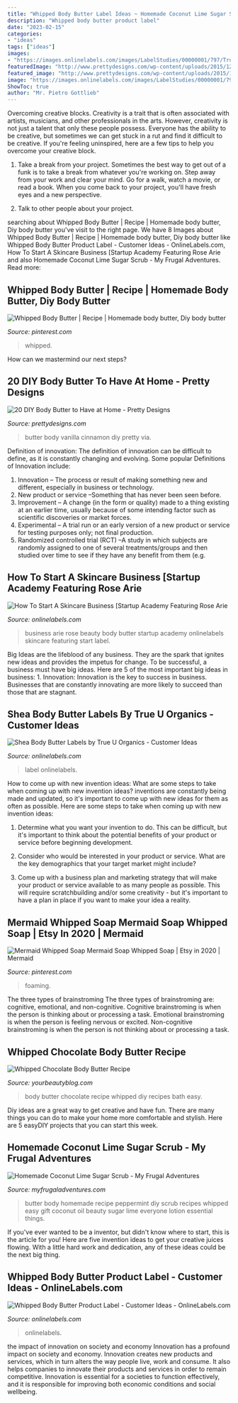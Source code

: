 ```yaml
---
title: "Whipped Body Butter Label Ideas ~ Homemade Coconut Lime Sugar Scrub"
description: "Whipped body butter product label"
date: "2023-02-15"
categories:
- "ideas"
tags: ["ideas"]
images:
- "https://images.onlinelabels.com/images/LabelStudies/00000001/797/True-U-Organics-Shea-Body-Butter-label_detail.jpg"
featuredImage: "http://www.prettydesigns.com/wp-content/uploads/2015/12/Cinnamon-Vanilla-Body-Butter.jpg"
featured_image: "http://www.prettydesigns.com/wp-content/uploads/2015/12/Cinnamon-Vanilla-Body-Butter.jpg"
image: "https://images.onlinelabels.com/images/LabelStudies/00000001/797/True-U-Organics-Shea-Body-Butter-label_detail.jpg"
ShowToc: true
author: "Mr. Pietro Gottlieb"
---
```



Overcoming creative blocks.
Creativity is a trait that is often associated with artists, musicians, and other professionals in the arts. However, creativity is not just a talent that only these people possess. Everyone has the ability to be creative, but sometimes we can get stuck in a rut and find it difficult to be creative. If you're feeling uninspired, here are a few tips to help you overcome your creative block.
1. Take a break from your project. Sometimes the best way to get out of a funk is to take a break from whatever you're working on. Step away from your work and clear your mind. Go for a walk, watch a movie, or read a book. When you come back to your project, you'll have fresh eyes and a new perspective.

2. Talk to other people about your project.

	

		
searching about Whipped Body Butter | Recipe | Homemade body butter, Diy body butter you've visit to the right page. We have 8 Images about Whipped Body Butter | Recipe | Homemade body butter, Diy body butter like Whipped Body Butter Product Label - Customer Ideas - OnlineLabels.com, How To Start A Skincare Business [Startup Academy Featuring Rose Arie and also Homemade Coconut Lime Sugar Scrub - My Frugal Adventures. Read more:
		
    
## Whipped Body Butter | Recipe | Homemade Body Butter, Diy Body Butter

<img loading=lazy src="https://i.pinimg.com/736x/f7/7f/c2/f77fc2ac965cb9f5d5ec41698119c6e4.jpg" onerror="this.onerror=null;this.src='https://tse1.mm.bing.net/th?id=OIP.NgSt8VobmQ-568-3rx-VwAHaOS&amp;pid=15.1';" alt="Whipped Body Butter | Recipe | Homemade body butter, Diy body butter">

_Source: pinterest.com_

>whipped. 

	

How can we mastermind our next steps?

    
## 20 DIY Body Butter To Have At Home - Pretty Designs

<img loading=lazy src="http://www.prettydesigns.com/wp-content/uploads/2015/12/Cinnamon-Vanilla-Body-Butter.jpg" onerror="this.onerror=null;this.src='https://tse2.mm.bing.net/th?id=OIP.l1W7-xqNsrb6_TPWfa0-WAHaJS&amp;pid=15.1';" alt="20 DIY Body Butter to Have at Home - Pretty Designs">

_Source: prettydesigns.com_

>butter body vanilla cinnamon diy pretty via. 

	

Definition of innovation:
The definition of innovation can be difficult to define, as it is constantly changing and evolving. Some popular Definitions of Innovation include:
1. Innovation – The process or result of making something new and different, especially in business or technology.
2. New product or service –Something that has never been seen before.
3. Improvement – A change (in the form or quality) made to a thing existing at an earlier time, usually because of some intending factor such as scientific discoveries or market forces.
4. Experimental – A trial run or an early version of a new product or service for testing purposes only; not final production. 
5. Randomized controlled trial (RCT) –A study in which subjects are randomly assigned to one of several treatments/groups and then studied over time to see if they have any benefit from them (e.g.

    
## How To Start A Skincare Business [Startup Academy Featuring Rose Arie

<img loading=lazy src="https://images.onlinelabels.com/images/learning-center/articles/rose-arie-glow-body-butter.jpg" onerror="this.onerror=null;this.src='https://tse2.mm.bing.net/th?id=OIP.v4PnvabwQdE8goAEL1wYbgHaHa&amp;pid=15.1';" alt="How To Start A Skincare Business [Startup Academy Featuring Rose Arie">

_Source: onlinelabels.com_

>business arie rose beauty body butter startup academy onlinelabels skincare featuring start label. 

	

Big Ideas are the lifeblood of any business. They are the spark that ignites new ideas and provides the impetus for change. To be successful, a business must have big ideas. Here are 5 of the most important big ideas in business: 1. Innovation: Innovation is the key to success in business. Businesses that are constantly innovating are more likely to succeed than those that are stagnant. 
    
## Shea Body Butter Labels By True U Organics - Customer Ideas

<img loading=lazy src="https://images.onlinelabels.com/images/LabelStudies/00000001/797/True-U-Organics-Shea-Body-Butter-label_detail.jpg" onerror="this.onerror=null;this.src='https://tse1.mm.bing.net/th?id=OIP.Bfj_oImvmpx5PZl9ekbVHAHaHa&amp;pid=15.1';" alt="Shea Body Butter Labels by True U Organics - Customer Ideas">

_Source: onlinelabels.com_

>label onlinelabels. 

	

How to come up with new invention ideas: What are some steps to take when coming up with new invention ideas?
inventions are constantly being made and updated, so it's important to come up with new ideas for them as often as possible. Here are some steps to take when coming up with new invention ideas:
1. Determine what you want your invention to do. This can be difficult, but it's important to think about the potential benefits of your product or service before beginning development.

2. Consider who would be interested in your product or service. What are the key demographics that your target market might include?

3. Come up with a business plan and marketing strategy that will make your product or service available to as many people as possible. This will require scratchbuilding and/or some creativity - but it's important to have a plan in place if you want to make your idea a reality.


    
## Mermaid Whipped Soap Mermaid Soap Whipped Soap | Etsy In 2020 | Mermaid

<img loading=lazy src="https://i.pinimg.com/736x/a7/69/96/a7699647ece54013d3374dc78cfb90a5.jpg" onerror="this.onerror=null;this.src='https://tse2.mm.bing.net/th?id=OIP.k3YbrWp8Qc4ZiOVGD6fRHAHaJ3&amp;pid=15.1';" alt="Mermaid Whipped Soap Mermaid Soap Whipped Soap | Etsy in 2020 | Mermaid">

_Source: pinterest.com_

>foaming. 

	

The three types of brainstroming
The three types of brainstroming are: cognitive, emotional, and non-cognitive. Cognitive brainstroming is when the person is thinking about or processing a task. Emotional brainstroming is when the person is feeling nervous or excited. Non-cognitive brainstroming is when the person is not thinking about or processing a task.

    
## Whipped Chocolate Body Butter Recipe

<img loading=lazy src="https://2.bp.blogspot.com/-zAAczbhZgrE/ViTxzu9QR5I/AAAAAAAADvk/QEO7j1rrkIo/s1600/chocolate-body-butter-recipe.jpg" onerror="this.onerror=null;this.src='https://tse2.mm.bing.net/th?id=OIP.YUHXNy08KTkBv5IqxshmOAHaK8&amp;pid=15.1';" alt="Whipped Chocolate Body Butter Recipe">

_Source: yourbeautyblog.com_

>body butter chocolate recipe whipped diy recipes bath easy. 

	

Diy ideas are a great way to get creative and have fun. There are many things you can do to make your home more comfortable and stylish. Here are 5 easyDIY projects that you can start this week.

    
## Homemade Coconut Lime Sugar Scrub - My Frugal Adventures

<img loading=lazy src="http://myfrugaladventures.com/wp-content/uploads/2013/11/Homemade-body-butter-recipe-333x500.jpg" onerror="this.onerror=null;this.src='https://tse3.mm.bing.net/th?id=OIP.zaQTPz_Dmbe2FnuarCPCaQHaLH&amp;pid=15.1';" alt="Homemade Coconut Lime Sugar Scrub - My Frugal Adventures">

_Source: myfrugaladventures.com_

>butter body homemade recipe peppermint diy scrub recipes whipped easy gift coconut oil beauty sugar lime everyone lotion essential things. 

	

If you've ever wanted to be a inventor, but didn't know where to start, this is the article for you! Here are five invention ideas to get your creative juices flowing. With a little hard work and dedication, any of these ideas could be the next big thing.

    
## Whipped Body Butter Product Label - Customer Ideas - OnlineLabels.com

<img loading=lazy src="https://images.onlinelabels.com/images/LabelStudies/00000003/2478/100-1138_detail.JPG" onerror="this.onerror=null;this.src='https://tse3.mm.bing.net/th?id=OIP.G_Xjlk257YoS9Npy_xGOzgHaFj&amp;pid=15.1';" alt="Whipped Body Butter Product Label - Customer Ideas - OnlineLabels.com">

_Source: onlinelabels.com_

>onlinelabels. 

	

the impact of innovation on society and economy
Innovation has a profound impact on society and economy. Innovation creates new products and services, which in turn alters the way people live, work and consume. It also helps companies to innovate their products and services in order to remain competitive. Innovation is essential for a societies to function effectively, and it is responsible for improving both economic conditions and social wellbeing.

